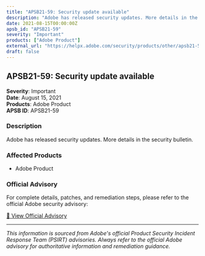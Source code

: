 ```yaml
---
title: "APSB21-59: Security update available"
description: "Adobe has released security updates. More details in the security bulletin."
date: 2021-08-15T00:00:00Z
apsb_id: "APSB21-59"
severity: "Important"
products: ["Adobe Product"]
external_url: "https://helpx.adobe.com/security/products/other/apsb21-59.html"
draft: false
---
```


## APSB21-59: Security update available

**Severity**: Important  
**Date**: August 15, 2021  
**Products**: Adobe Product  
**APSB ID**: APSB21-59

### Description

Adobe has released security updates. More details in the security bulletin.

### Affected Products

- Adobe Product


### Official Advisory

For complete details, patches, and remediation steps, please refer to the official Adobe security advisory:

[🔗 View Official Advisory](https://helpx.adobe.com/security/products/other/apsb21-59.html)

---

*This information is sourced from Adobe's official Product Security Incident Response Team (PSIRT) advisories. Always refer to the official Adobe advisory for authoritative information and remediation guidance.*

